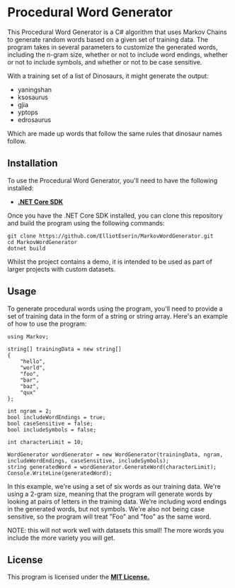 # Procedural Word Generator
This Procedural Word Generator is a C# algorithm that uses Markov Chains to generate random words based on a given set of training data. The program takes in several parameters to customize the generated words, including the n-gram size, whether or not to include word endings, whether or not to include symbols, and whether or not to be case sensitive.

With a training set of a list of Dinosaurs, it might generate the output:
 - yaningshan
 - ksosaurus
 - gjia
 - yptops
 - edrosaurus
 
 Which are made up words that follow the same rules that dinosaur names follow.

## Installation
To use the Procedural Word Generator, you'll need to have the following installed:

 - [**.NET Core SDK**](https://dotnet.microsoft.com/en-us/download)

Once you have the .NET Core SDK installed, you can clone this repository and build the program using the following commands:

```
git clone https://github.com/ElliotEserin/MarkovWordGenerator.git
cd MarkovWordGenerator
dotnet build
```

Whilst the project contains a demo, it is intended to be used as part of larger projects with custom datasets.

## Usage
To generate procedural words using the program, you'll need to provide a set of training data in the form of a string or string array. Here's an example of how to use the program:

```
using Markov;

string[] trainingData = new string[]
{
    "hello",
    "world",
    "foo",
    "bar",
    "baz",
    "qux"
};

int ngram = 2;
bool includeWordEndings = true;
bool caseSensitive = false;
bool includeSymbols = false;

int characterLimit = 10;

WordGenerator wordGenerator = new WordGenerator(trainingData, ngram, includeWordEndings, caseSensitive, includeSymbols);
string generatedWord = wordGenerator.GenerateWord(characterLimit);
Console.WriteLine(generatedWord);
```
In this example, we're using a set of six words as our training data. We're using a 2-gram size, meaning that the program will generate words by looking at pairs of letters in the training data. We're including word endings in the generated words, but not symbols. We're also not being case sensitive, so the program will treat "Foo" and "foo" as the same word.

NOTE: this will not work well with datasets this small! The more words you include the more variety you will get.

## License
This program is licensed under the [**MIT License.**](https://opensource.org/license/mit/)

